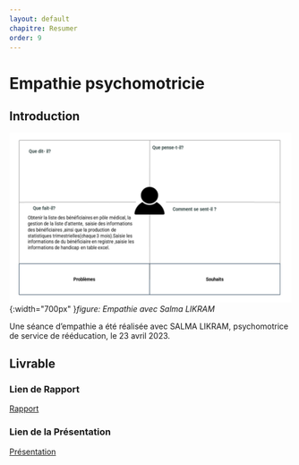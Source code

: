 ```yaml
---
layout: default
chapitre: Resumer
order: 9
---
```


# Empathie psychomotricie

<!-- new slide -->

## Introduction

![Exposé constructeur](./images/carte-empathie-psychomotricien-Salma-LIKRAM.png){:width="700px" }*figure: Empathie avec Salma LIKRAM*

<!-- note -->

Une séance d’empathie a été réalisée avec SALMA LIKRAM, psychomotrice de service de rééducation, le 23 avril 2023.
<!-- new slide -->

## Livrable

### Lien de Rapport

[Rapport](/besoin/empathie-psychomotricien/rapport.html)

### Lien de la Présentation

[Présentation](/besoin/empathie-psychomotricien/presentation.html)

<!-- new slide -->

